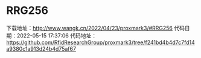 # RRG256
下载地址：http://www.wangk.cn/2022/04/23/proxmark3/#RRG256
代码日期：2022-05-15 17:37:06
代码地址：https://github.com/RfidResearchGroup/proxmark3/tree/f241bd4b4d7c7fd14a9380c1a913d24b4d75af67
